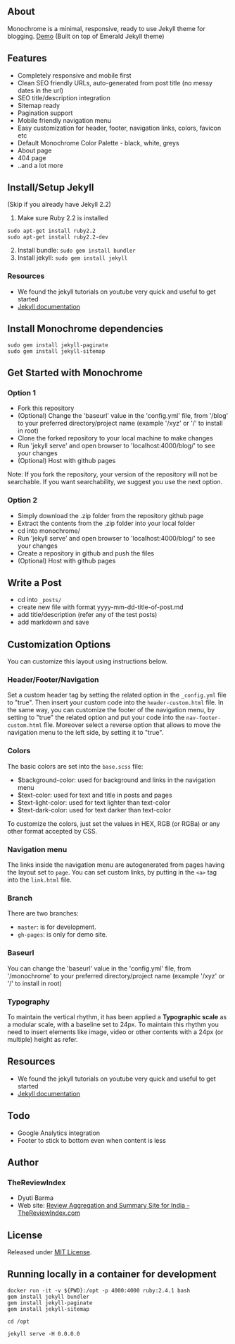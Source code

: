 ## About
Monochrome is a minimal, responsive, ready to use Jekyll theme for blogging. [Demo](https://dyutibarma.github.io/monochrome/)
(Built on top of Emerald Jekyll theme)

## Features

- Completely responsive and mobile first
- Clean SEO friendly URLs, auto-generated from post title (no messy dates in the url)
- SEO title/description integration
- Sitemap ready
- Pagination support
- Mobile friendly navigation menu
- Easy customization for header, footer, navigation links, colors, favicon etc
- Default Monochrome Color Palette - black, white, greys
- About page
- 404 page
- ..and a lot more

## Install/Setup Jekyll

(Skip if you already have Jekyll 2.2)

1. Make sure Ruby 2.2 is installed
```
sudo apt-get install ruby2.2
sudo apt-get install ruby2.2-dev
```
2. Install bundle: `sudo gem install bundler`
3. Install jekyll: `sudo gem install jekyll`

### Resources

- We found the jekyll tutorials on youtube very quick and useful to get started
- [Jekyll documentation](http://jekyllrb.com)   


## Install Monochrome dependencies

```
sudo gem install jekyll-paginate
sudo gem install jekyll-sitemap

```

## Get Started with Monochrome

### Option 1

- Fork this repository
- (Optional) Change the 'baseurl' value in the 'config.yml' file, from '/blog' to your preferred directory/project name (example '/xyz' or '/' to install in root)
- Clone the forked repository to your local machine to make changes
- Run 'jekyll serve' and open browser to 'localhost:4000/blog/' to see your changes
- (Optional) Host with github pages

Note: If you fork the repository, your version of the repository will not be searchable. If you want searchability, we suggest you use the next option.


### Option 2

- Simply download the .zip folder from the repository github page
- Extract the contents from the .zip folder into your local folder
- cd into monochrome/
- Run 'jekyll serve' and open browser to 'localhost:4000/blog/' to see your changes
- Create a repository in github and push the files
- (Optional) Host with github pages

## Write a Post

- cd into  ``_posts/``
- create new file with format yyyy-mm-dd-title-of-post.md
- add title/description (refer any of the test posts)
- add markdown and save


## Customization Options

You can customize this layout using instructions below.

### Header/Footer/Navigation

Set a custom header tag by setting the related option in the ``_config.yml`` file to "true". Then insert your custom code into the ``header-custom.html`` file.
In the same way, you can customize the footer of the navigation menu, by setting to "true" the related option and put your code into the ``nav-footer-custom.html`` file.
Moreover select a reverse option that allows to move the navigation menu to the left side, by setting it to "true".

### Colors

The basic colors are set into the ``base.scss`` file:
- $background-color: used for background and links in the navigation menu
- $text-color: used for text and title in posts and pages
- $text-light-color: used for text lighter than text-color
- $text-dark-color: used for text darker than text-color

To customize the colors, just set the values in HEX, RGB (or RGBa) or any other format accepted by CSS.

### Navigation menu

The links inside the navigation menu are autogenerated from pages having the layout set to ``page``.
You can set custom links, by putting in the ``<a>`` tag into the ``link.html`` file.

### Branch
There are two branches:
- ``master``: is for development.
- ``gh-pages``: is only for demo site.  

### Baseurl

You can change the 'baseurl' value in the 'config.yml' file, from '/monochrome' to your preferred directory/project name (example '/xyz' or '/' to install in root)

### Typography

To maintain the vertical rhythm, it has been applied a **Typographic scale** as a modular scale, with a baseline set to 24px. To maintain this rhythm you need to insert elements like image, video or other contents with a 24px (or multiple) height as refer.

## Resources

- We found the jekyll tutorials on youtube very quick and useful to get started
- [Jekyll documentation](http://jekyllrb.com)   

## Todo

- Google Analytics integration
- Footer to stick to bottom even when content is less

## Author

### TheReviewIndex

- Dyuti Barma
- Web site: [Review Aggregation and Summary Site for India - TheReviewIndex.com](https://thereviewindex.com)

## License
Released under [MIT License](license.md).

## Running locally in a container for development

```
docker run -it -v ${PWD}:/opt -p 4000:4000 ruby:2.4.1 bash
gem install jekyll bundler
gem install jekyll-paginate
gem install jekyll-sitemap

cd /opt

jekyll serve -H 0.0.0.0
```
